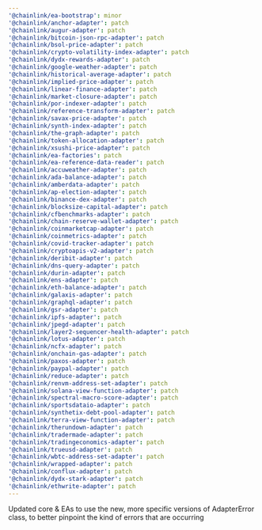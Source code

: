 ```yaml
---
'@chainlink/ea-bootstrap': minor
'@chainlink/anchor-adapter': patch
'@chainlink/augur-adapter': patch
'@chainlink/bitcoin-json-rpc-adapter': patch
'@chainlink/bsol-price-adapter': patch
'@chainlink/crypto-volatility-index-adapter': patch
'@chainlink/dydx-rewards-adapter': patch
'@chainlink/google-weather-adapter': patch
'@chainlink/historical-average-adapter': patch
'@chainlink/implied-price-adapter': patch
'@chainlink/linear-finance-adapter': patch
'@chainlink/market-closure-adapter': patch
'@chainlink/por-indexer-adapter': patch
'@chainlink/reference-transform-adapter': patch
'@chainlink/savax-price-adapter': patch
'@chainlink/synth-index-adapter': patch
'@chainlink/the-graph-adapter': patch
'@chainlink/token-allocation-adapter': patch
'@chainlink/xsushi-price-adapter': patch
'@chainlink/ea-factories': patch
'@chainlink/ea-reference-data-reader': patch
'@chainlink/accuweather-adapter': patch
'@chainlink/ada-balance-adapter': patch
'@chainlink/amberdata-adapter': patch
'@chainlink/ap-election-adapter': patch
'@chainlink/binance-dex-adapter': patch
'@chainlink/blocksize-capital-adapter': patch
'@chainlink/cfbenchmarks-adapter': patch
'@chainlink/chain-reserve-wallet-adapter': patch
'@chainlink/coinmarketcap-adapter': patch
'@chainlink/coinmetrics-adapter': patch
'@chainlink/covid-tracker-adapter': patch
'@chainlink/cryptoapis-v2-adapter': patch
'@chainlink/deribit-adapter': patch
'@chainlink/dns-query-adapter': patch
'@chainlink/durin-adapter': patch
'@chainlink/ens-adapter': patch
'@chainlink/eth-balance-adapter': patch
'@chainlink/galaxis-adapter': patch
'@chainlink/graphql-adapter': patch
'@chainlink/gsr-adapter': patch
'@chainlink/ipfs-adapter': patch
'@chainlink/jpegd-adapter': patch
'@chainlink/layer2-sequencer-health-adapter': patch
'@chainlink/lotus-adapter': patch
'@chainlink/ncfx-adapter': patch
'@chainlink/onchain-gas-adapter': patch
'@chainlink/paxos-adapter': patch
'@chainlink/paypal-adapter': patch
'@chainlink/reduce-adapter': patch
'@chainlink/renvm-address-set-adapter': patch
'@chainlink/solana-view-function-adapter': patch
'@chainlink/spectral-macro-score-adapter': patch
'@chainlink/sportsdataio-adapter': patch
'@chainlink/synthetix-debt-pool-adapter': patch
'@chainlink/terra-view-function-adapter': patch
'@chainlink/therundown-adapter': patch
'@chainlink/tradermade-adapter': patch
'@chainlink/tradingeconomics-adapter': patch
'@chainlink/trueusd-adapter': patch
'@chainlink/wbtc-address-set-adapter': patch
'@chainlink/wrapped-adapter': patch
'@chainlink/conflux-adapter': patch
'@chainlink/dydx-stark-adapter': patch
'@chainlink/ethwrite-adapter': patch
---
```


Updated core & EAs to use the new, more specific versions of AdapterError class, to better pinpoint the kind of errors that are occurring
